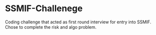 # SSMIF-Challenege
Coding challenge that acted as first round interview for entry into SSMIF. Chose to complete the risk and algo problem.
